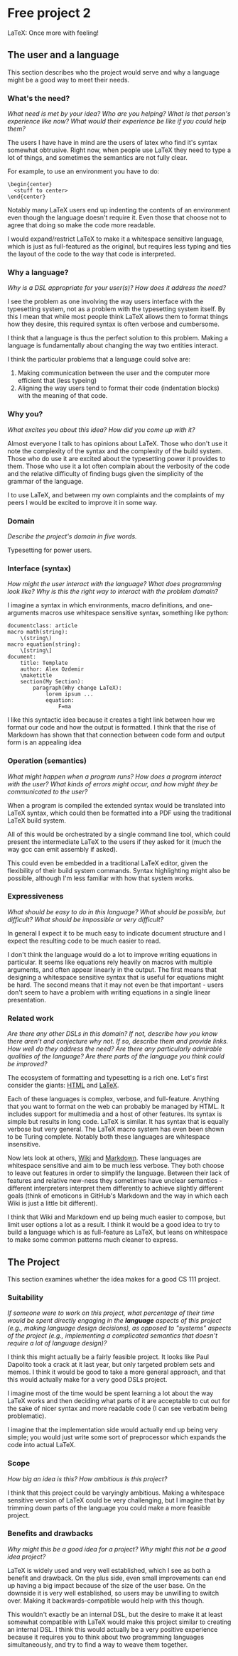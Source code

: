 # Free project 2

LaTeX: Once more with feeling!

## The user and a language
This section describes who the project would serve and why a language might be a
good way to meet their needs.


### What's the need?
_What need is met by your idea? Who are you helping? What is that person's
experience like now? What would their experience be like if you could help 
them?_

The users I have have in mind are the users of latex who find it's syntax
somewhat obtrusive. Right now, when people use LaTeX they need to type a lot of
things, and sometimes the semantics are not fully clear.

For example, to use an environment you have to do:

```
\begin{center}
  <stuff to center>
\end{center}
```

Notably many LaTeX users end up indenting the contents of an environment
even though the language doesn't require it. Even those that choose not to
agree that doing so make the code more readable.

I would expand/restrict LaTeX to make it a whitespace sensitive language, which
is just as full-featured as the original, but requires less typing and ties the
layout of the code to the way that code is interpreted.

### Why a language?
_Why is a DSL appropriate for your user(s)? How does it address the need?_

I see the problem as one involving the way users interface with the typesetting
system, not as a problem with the typesetting system itself. By this I mean
that while most people think LaTeX allows them to format things how they
desire, this required syntax is often verbose and cumbersome.

I think that a language is thus the perfect solution to this problem. Making a
language is fundamentally about changing the way two entities interact.

I think the particular problems that a language could solve are:
   1. Making communication between the user and the computer more efficient
      that (less typeing)
   2. Aligning the way users tend to format their code (indentation blocks)
      with the meaning of that code.

### Why you?
_What excites you about this idea? How did you come up with it?_

Almost everyone I talk to has opinions about LaTeX. Those who don't use it note
the complexity of the syntax and the complexity of the build system. Those who
do use it are excited about the typesetting power it provides to them. Those
who use it a lot often complain about the verbosity of the code and the
relative difficulty of finding bugs given the simplicity of the grammar of the
language.

I to use LaTeX, and between my own complaints and the complaints of my peers I
would be excited to improve it in some way.

### Domain
_Describe the project's domain in five words._

Typesetting for power users.

### Interface (syntax)
_How might the user interact with the language? What does programming look 
like? Why is this the right way to interact with the problem domain?_ 

I imagine a syntax in which environments, macro definitions, and one-arguments
macros use whitespace sensitive syntax, something like python:

```
documentclass: article
macro math(string):
    \(string\)
macro equation(string):
    \[string\]
document:
    title: Template
    author: Alex Ozdemir
    \maketitle
    section(My Section):
        paragraph(Why change LaTeX):
            lorem ipsum ...
            equation:
                F=ma

```

I like this syntactic idea because it creates a tight link between how we
format our code and how the output is formatted. I think that the rise of
Markdown has shown that that connection between code form and output form is an
appealing idea
### Operation (semantics)
_What might happen when a program runs? How does a program interact with the
user? What kinds of errors might occur, and how might they be communicated to
the user?_

When a program is compiled the extended syntax would be translated into LaTeX
syntax, which could then be formatted into a PDF using the traditional LaTeX
build system.

All of this would be orchestrated by a single command line tool, which could
present the intermediate LaTeX to the users if they asked for it (much the way
gcc can emit assembly if asked).

This could even be embedded in a traditional LaTeX editor, given the
flexibility of their build system commands. Syntax highlighting might also be
possible, although I'm less familiar with how that system works.

### Expressiveness
_What should be easy to do in this language? What should be possible, but
difficult? What should be impossible or very difficult?_

In general I expect it to be much easy to indicate document structure and I
expect the resulting code to be much easier to read.

I don't think the language would do a lot to improve writing equations in
particular. It seems like equations rely heavily on macros with multiple
arguments, and often appear linearly in the output. The first means that
designing a whitespace sensitive syntax that is useful for equations might be
hard. The second means that it may not even be that important - users don't
seem to have a problem with writing equations in a single linear presentation.

### Related work
_Are there any other DSLs in this domain? If not, describe how you know there
aren't and conjecture why not. If so, describe them and provide links. How well 
do they address the need? Are there any particularly admirable qualities of the
language? Are there parts of the language you think could be improved?_

The ecosystem of formatting and typesetting is a rich one. Let's first consider
the giants: [HTML](http://www.w3schools.com/html/) and
[LaTeX](https://www.latex-project.org/).

Each of these languages is complex, verbose, and full-feature. Anything that
you want to format on the web can probably be managed by HTML. It includes
support for multimedia and a host of other features. Its syntax is simple but
results in long code. LaTeX is similar. It has syntax that is equally verbose
but very general. The LaTeX macro system has even been shown to be Turing
complete. Notably both these languages are whitespace insensitive.

Now lets look at others, [Wiki](https://en.wikipedia.org/wiki/Help:Wiki_markup)
and [Markdown](https://daringfireball.net/projects/markdown/). These languages
are whitespace sensitive and aim to be much less verbose. They both choose to
leave out features in order to simplify the language. Between their lack of
features and relative new-ness they sometimes have unclear semantics -
different interpreters interpret them differently to achieve slightly different
goals (think of emoticons in GitHub's Markdown and the way in which each Wiki
is just a little bit different).

I think that Wiki and Markdown end up being much easier to compose, but limit
user options a lot as a result. I think it would be a good idea to try to build
a language which is as full-feature as LaTeX, but leans on whitespace to make
some common patterns much cleaner to express.

## The Project
This section examines whether the idea makes for a good CS 111 project.


### Suitability
_If someone were to work on this project, what percentage of their time would be
spent directly engaging in the **language** aspects of this project (e.g.,
making language design decisions), as opposed to "systems" aspects of the
project (e.g., implementing a complicated semantics that doesn't require a lot
of language design)?_

I think this might actually be a fairly feasible project. It looks like Paul
Dapolito took a crack at it last year, but only targeted problem sets and
memos. I think it would be good to take a more general approach, and that this
would actually make for a very good DSLs project.

I imagine most of the time would be spent learning a lot about the way LaTeX
works and then deciding what parts of it are acceptable to cut out for the sake
of nicer syntax and more readable code (I can see verbatim being problematic).

I imagine that the implementation side would actually end up being very simple;
you would just write some sort of preprocessor which expands the code into
actual LaTeX.

### Scope
_How big an idea is this? How ambitious is this project?_

I think that this project could be varyingly ambitious. Making a whitespace
sensitive version of LaTeX could be very challenging, but I imagine that by
trimming down parts of the language you could make a more feasible project.

### Benefits and drawbacks
_Why might this be a good idea for a project? Why might this not be a good idea 
project?_

LaTeX is widely used and very well established, which I see as both a benefit
and drawback. On the plus side, even small improvements can end up having a big
impact because of the size of the user base. On the downside it is very well
established, so users may be unwilling to switch over. Making it
backwards-compatible would help with this though.

This wouldn't exactly be an internal DSL, but the desire to make it at least
somewhat compatible with LaTeX would make this project similar to creating an
internal DSL. I think this would actually be a very positive experience because
it requires you to think about two programming languages simultaneously, and
try to find a way to weave them together.
